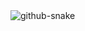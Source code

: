 <picture>
  <source media="(prefers-color-scheme: dark)" srcset="https://github.com/myothas/myothas/raw/output/github-contribution-grid-snake-dark.svg" />
  <source media="(prefers-color-scheme: light)" srcset="https://github.com/myothas/myothas/raw/output/github-contribution-grid-snake.svg" />
  <img alt="github-snake" src="github-snake.svg" />
</picture>